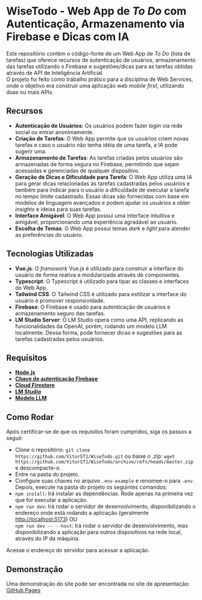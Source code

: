 # WiseTodo - Web App de _To Do_ com Autenticação, Armazenamento via Firebase e Dicas com IA

Este repositório contém o código-fonte de um Web App de _To Do_ (lista de tarefas) que oferece recursos de autenticação de usuários, armazenamento das tarefas utilizando o Firebase e sugestões/dicas para as tarefas obtidas através de API de Inteligência Artificial.  
O projeto foi feito como trabalho prático para a disciplina de Web Services, onde o objetivo era construir uma aplicação web _mobile first_, utilizando duas ou mais APIs.

## Recursos

- **Autenticação de Usuários**: Os usuários podem fazer _login_ via rede social ou entrar anonimamente.
- **Criação de Tarefas**: O Web App permite que os usuários criem novas tarefas e caso o usuário não tenha idéia de uma tarefa, a IA pode sugerir uma.
- **Armazenamento de Tarefas**: As tarefas criadas pelos usuários são armazenadas de forma segura no Firebase, permitindo que sejam acessadas e gerenciadas de qualquer dispositivo.
- **Geração de Dicas e Dificuldade para Tarefa**: O Web App utiliza uma IA para gerar dicas relacionadas às tarefas cadastradas pelos usuários e também para indicar para o usuário a dificuldade de executar a tarefa no tempo limite cadastrado. Essas dicas são fornecidas com base em modelos de linguagem avançados e podem ajudar os usuários a obter _insights_ e ideias para suas tarefas.
- **Interface Amigável**: O Web App possui uma interface intuitiva e amigável, proporcionando uma experiência agradável ao usuário.
- **Escolha de Temas**: O Web App possui temas _dark_ e _light_ para atender as preferências do usuário.

## Tecnologias Utilizadas

- **Vue.js**: O _framework_ Vue.js é utilizado para construir a interface do usuário de forma reativa e modularizada através de componentes.
- **Typescript**: O Typescript é utilizado para tipar as classes e interfaces do Web App.
- **Tailwind CSS**: O Tailwind CSS é utilizado para estilizar a interface do usuário e promover responsividade.
- **Firebase**: O Firebase é usado para autenticação de usuários e armazenamento seguro das tarefas.
- **LM Studio Server**: O LM Studio opera como uma API, replicando as funcionalidades da OpenAI, porém, rodando um modelo LLM localmente. Dessa forma, pode fornecer dicas e sugestões para as tarefas cadastradas pelos usuários.

## Requisitos

- **[Node.js](https://nodejs.org/en)**
- **[Chave de autenticação Firebase](https://firebase.google.com/docs/projects/api-keys?hl=pt-br)**
- **[Cloud Firestore](https://firebase.google.com/docs/firestore/quickstart?hl=pt-br)**
- **[LM Studio](https://lmstudio.ai/)**
- **[Modelo LLM](https://huggingface.co/models?pipeline_tag=text-generation&sort=trending)**

## Como Rodar

Após certificar-se de que os requisitos foram cumpridos, siga os passos a seguir:

- Clone o repositório: `git clone https://github.com/VitorST1/WiseTodo.git` ou baixe o .zip: `wget https://github.com/VitorST1/WiseTodo/archive/refs/heads/master.zip` e descompacte-o.
- Entre na pasta do projeto.
- Configure suas chaves no arquivo `.env-example` e renomee-o para `.env`. Depois, execute na pasta do projeto os seguintes comandos:
- `npm install`: Irá instalar as dependências. Rode apenas na primeira vez que for executar a aplicação.
- `npm run dev`: Irá rodar o servidor de desenvolvimento, disponibilizando o endereço onde está rodando a aplicação (geralmente <http://localhost:5173>) OU  
`npm run dev -- --host`: Irá rodar o servidor de desenvolvimento, mas disponibilizando a aplicação para outros dispositivos na rede local, através do IP da máquina.

Acesse o endereço do servidor para acessar a aplicação.

## Demonstração

Uma demonstração do site pode ser encontrada no site de apresentação: [GitHub Pages](https://vitorst1.github.io/WiseTodo-Presentation/)
